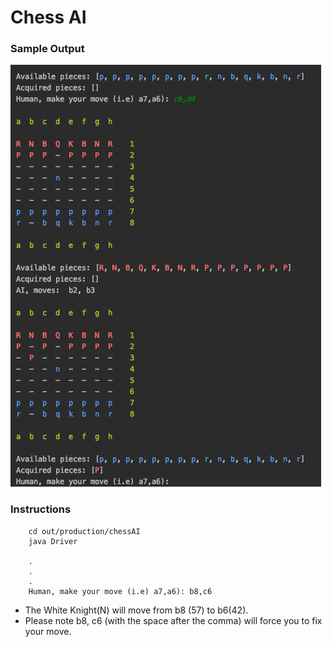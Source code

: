 # Chess AI

### Sample Output

![alt text](/img/output.png)

### Instructions

```
    cd out/production/chessAI
    java Driver

    .
    .
    .
    Human, make your move (i.e) a7,a6): b8,c6
```

- The White Knight(N) will move from b8 (57) to b6(42). 
- Please note b8, c6 (with the space after the comma) will force you to fix your move. 

